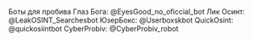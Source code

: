 Боты для пробива
Глаз Бога: @EyesGood_no_oficcial_bot
Лик Осинт: @LeakOSINT_Searchesbot
ЮзерБокс: @Userboxskbot
QuickOsint: @quickosiintbot
CyberProbiv: @CyberProbiv_robot
